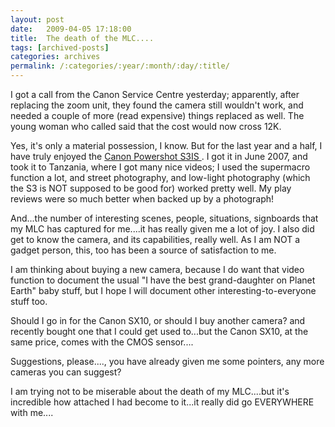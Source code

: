 ```yaml
---
layout: post
date:	2009-04-05 17:18:00
title:  The death of the MLC....
tags: [archived-posts]
categories: archives
permalink: /:categories/:year/:month/:day/:title/
---
```

I got a call from the Canon Service Centre yesterday; apparently, after replacing the zoom unit, they found the camera still wouldn't work, and needed a couple of more (read expensive) things replaced as well. The young woman who called said that the cost would now cross 12K.

Yes, it's only a material possession, I know. But for the last year and a half, I have truly enjoyed the <a href="http://www.dpreview.com/reviews/canons3is/"> Canon Powershot S3IS </a>. I got it in June 2007, and took it to Tanzania, where I got many nice videos; I used the supermacro function a lot, and street photography, and low-light photography (which the S3 is NOT supposed to be good for) worked pretty well. My play reviews were so much better when backed up by a photograph!

And...the number of interesting scenes, people, situations, signboards that my MLC has captured for me....it has really given me a lot of joy. I also did get to know the camera, and its capabilities, really well. As I am NOT a gadget person, this, too has been a source of satisfaction to me.

I am thinking about buying a new camera, because I do want that video function to document the usual "I have the best grand-daughter on Planet Earth" baby stuff, but I hope I will document other interesting-to-everyone stuff too.

Should I go in for the Canon SX10, or should I buy another camera? <LJ user="itsalouwelylife"> and <LJ user="mohanvee"> recently bought one that I could get used to...but the Canon SX10, at the same price, comes with the CMOS sensor....

Suggestions, please....<LJ user="shivakumar_l">, you have already given me some pointers, any more cameras you can suggest?

I am trying not to be miserable about the death of my MLC....but it's incredible how attached I had become to it...it really did go EVERYWHERE with me....
